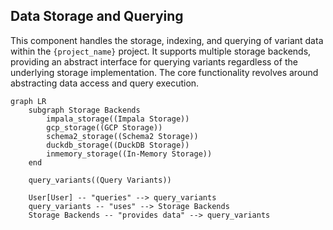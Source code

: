 ## Data Storage and Querying

This component handles the storage, indexing, and querying of variant data within the `{project_name}` project. It supports multiple storage backends, providing an abstract interface for querying variants regardless of the underlying storage implementation. The core functionality revolves around abstracting data access and query execution.

```mermaid
graph LR
    subgraph Storage Backends
        impala_storage((Impala Storage))
        gcp_storage((GCP Storage))
        schema2_storage((Schema2 Storage))
        duckdb_storage((DuckDB Storage))
        inmemory_storage((In-Memory Storage))
    end

    query_variants((Query Variants))

    User[User] -- "queries" --> query_variants
    query_variants -- "uses" --> Storage Backends
    Storage Backends -- "provides data" --> query_variants



```

